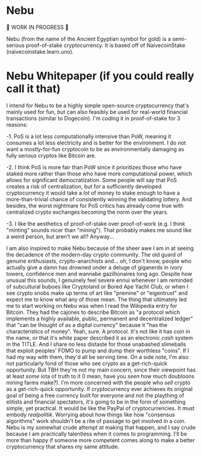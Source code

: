 # Nebu

🚨 WORK IN PROGRESS 🚨

Nebu (from the name of the Ancient Egyptian symbol for gold) is a semi-serious proof-of-stake cryptocurrency. It is based off of NaivecoinStake (naivecoinstake.learn.uno).

# Nebu Whitepaper (if you could really call it that)

I intend for Nebu to be a highly simple open-source cryptocurrency that's mainly used for fun, but can also feasibly be used for real-world financial transactions (similar to Dogecoin). I'm coding it in proof-of-stake for 3 reasons:

  -1. PoS is a lot less computationally intensive than PoW, meaning it consumes a lot less electricity and is better for the environment. I do not want a mostly-for-fun cryptocoin to be as environmentally damaging as fully serious cryptos like Bitcoin are.
  
  -2. I think PoS is more fair than PoW since it prioritizes those who have staked more rather than those who have more computational power, which allows for significant democratization. Some people will say that PoS creates a risk of centralization, but for a sufficiently developed cryptocurrency it would take a *lot* of money to stake enough to have a more-than-trivial chance of consistently winning the validating lottery. And besides, the worst nightmare for PoS critics has already come true with centralized crypto exchanges becoming the norm over the years.
  
  -3. I like the aesthetics of proof-of-stake over proof-of-work (e.g. I think "minting" sounds nicer than "mining"). That probably makes me sound like a weird person, but aren't we all? Anyway...

I am also inspired to make Nebu because of the sheer awe I am in at seeing the decadence of the modern-day crypto community. The old guard of genuine enthusiasts, crypto-anarchists and... oh, I don't know, people who actually give a damn has drowned under a deluge of giganerds in ivory towers, confidence men and wannabe gazillionaires long ago. Despite how unusual this sounds, I genuinely feel severe ennui whenever I am reminded of subcultural buboes like Cryptoland or Bored Ape Yacht Club, or when I see crypto snobs make up terms of art like "premine" or "eigentrust" and expect me to know what any of those mean. The thing that ultimately led me to start working on Nebu was when I read the Wikipedia entry for Bitcoin. They had the cajones to describe Bitcoin as "a protocol which implements a highly available, public, permanent and decentralized ledger" that "can be thought of as a digital currency" because it "has the characteristics of money". Yeah, sure. A protocol. It's not like it has *coin* in the name, or that it's white paper described it as an electronic *cash* system in the TITLE. And I share no less distaste for those unabashed slimeballs that exploit peoples' FOMO to pump and dump their worthless "coins". If I had my way with them, they'd all be serving time. On a side note, I'm also not particularly fond of those who see crypto as a get-rich-quick opportunity. But TBH they're not my main concern, since their viewpoint has at least *some* iota of truth to it (I mean, have you *seen* how much doubloons mining farms make?). I'm more concerned with the people who *sell* crypto as a get-rich-quick opportunity. If cryptocurrency ever achieves its original goal of being a free currency built for everyone and not the plaything of elitists and financial spectators, it's going to be in the form of something simple, yet practical. It would be like the PayPal of cryptocurrencies. It must embody *realpolitik*. Worrying about how things like how "consensus algorithms" work shouldn't be a rite of passage to get involved in a coin. Nebu is my somewhat crude attempt at making that happen, and I say crude because I am practically talentless when it comes to programming. I'll be more than happy if someone more competent comes along to make a better cryptocurrency that shares my same attitude.
